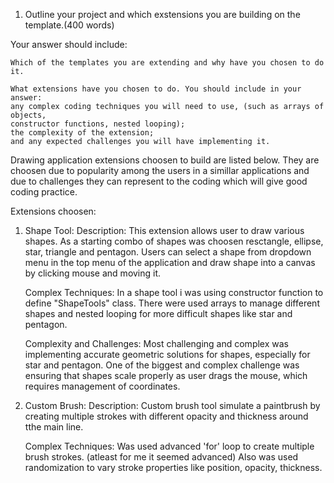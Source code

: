 1. Outline your project and which exstensions you are building on the template.(400 words)

Your answer should include:

    Which of the templates you are extending and why have you chosen to do it. 

    What extensions have you chosen to do. You should include in your answer: 
    any complex coding techniques you will need to use, (such as arrays of objects, 
    constructor functions, nested looping); 
    the complexity of the extension; 
    and any expected challenges you will have implementing it.


Drawing application extensions choosen to build are listed below. They are choosen due to popularity among the users in a simillar applications
and due to challenges they can represent to the coding which will give good coding practice.

Extensions choosen:

1. Shape Tool:
    Description: This extension allows user to draw various shapes. As a starting combo of shapes was choosen resctangle, ellipse, star, triangle and pentagon.
                 Users can select a shape from dropdown menu in the top menu of the application and draw shape into a canvas by clicking mouse and moving it.

    Complex Techniques: In a shape tool i was using constructor function to define "ShapeTools" class.
                        There were used arrays to manage different shapes and nested looping for more difficult shapes like star and pentagon.

    Complexity and Challenges: Most challenging and complex was implementing accurate geometric solutions for shapes, especially for star and pentagon.
                               One of the biggest and complex challenge was ensuring that shapes scale properly as user drags the mouse, which requires management of coordinates.

2. Custom Brush:
    Description: Custom brush tool simulate a paintbrush by creating multiple strokes with different opacity and thickness around tthe main line.

    Complex Techniques:  Was used advanced 'for' loop to create multiple brush strokes. (atleast for me it seemed advanced)
                         Also was used randomization to vary stroke properties like position, opacity, thickness.